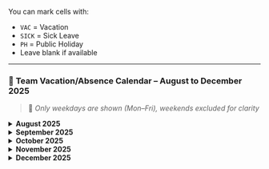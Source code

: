 
You can mark cells with:

* `VAC` = Vacation
* `SICK` = Sick Leave
* `PH` = Public Holiday
* Leave blank if available

---

### 📅 **Team Vacation/Absence Calendar – August to December 2025**

> 📌 *Only weekdays are shown (Mon–Fri), weekends excluded for clarity*

<details>
<summary><strong>August 2025</strong></summary>

| Name      | 04 Aug | 05 Aug | 06 Aug | 07 Aug | 08 Aug | 11 Aug | 12 Aug | 13 Aug | 14 Aug | 15 Aug | 18 Aug | 19 Aug | 20 Aug | 21 Aug | 22 Aug | 25 Aug | 26 Aug | 27 Aug | 28 Aug | 29 Aug |
| --------- | ------ | ------ | ------ | ------ | ------ | ------ | ------ | ------ | ------ | ------ | ------ | ------ | ------ | ------ | ------ | ------ | ------ | ------ | ------ | ------ |
| Djoemy    |        |        |        |        |        |        |        |        |        |        |        |        |        |        |        |        |        |        |        |        |
| Maksym    |   :x:     |    :x:    |     :x:   |   :x:     |   :x:     |  :x:      |   :x:     | :x:      |    :x:    |    :x:    |        |        |        |        |        |        |        |        |        |        |
| Schekina  |        |        |        |        |        |        |        |        |        |        |        |        |        |        |        |        |        |        |        |        |
| Saiid     |        |       |     |       |        |        |        | :x:       |   :x:     |      :x:  |   :x:     |    :x:    |        |        |        |        |        |        |        |      
| Valentine |        |  :x:      |    :x:    |    :x:    |  :x:      |        |        |        |        |        |        |        |        |        |        |        |         |  :x:   |   :x:  |   :x:  |

</details>

<details>
<summary><strong>September 2025</strong></summary>

| Name      | 01 Sep | 02 Sep | 03 Sep | 04 Sep | 05 Sep | 08 Sep | 09 Sep | 10 Sep | 11 Sep | 12 Sep | 15 Sep | 16 Sep | 17 Sep | 18 Sep | 19 Sep | 22 Sep | 23 Sep | 24 Sep | 25 Sep | 26 Sep | 29 Sep | 30 Sep |
| --------- | ------ | ------ | ------ | ------ | ------ | ------ | ------ | ------ | ------ | ------ | ------ | ------ | ------ | ------ | ------ | ------ | ------ | ------ | ------ | ------ | ------ | ------ |
| Djoemy    |        |        |        |        |        |        |        |        |        |        |        |        |        |        |        |        |        |        |        |        |        |        |
| Maksym    |        |        |        |        |        |        |        |        |        |        |        |        |        |        |        |        |        |        |        |        |        |        |
| Schekina  |        |        |        |        |        |        |        |        |        |        |        |        |        |        |        |        |        |        |        |        |        |        |
| Saiid     |        |        |        |        |        |        |        |        |        |        |        |        |        |        |        |        |        |        |        |        |        |        |
| Valentine |        |        |        |        |        |        |        |        |        |        |        |        |        |        |        |        |        |        |        |        |        |        |

</details>

<details>
<summary><strong>October 2025</strong></summary>

| Name      | 01 Oct | 02 Oct | 03 Oct | 06 Oct | 07 Oct | 08 Oct | 09 Oct | 10 Oct | 13 Oct | 14 Oct | 15 Oct | 16 Oct | 17 Oct | 20 Oct | 21 Oct | 22 Oct | 23 Oct | 24 Oct | 27 Oct | 28 Oct | 29 Oct | 30 Oct | 31 Oct |
| --------- | ------ | ------ | ------ | ------ | ------ | ------ | ------ | ------ | ------ | ------ | ------ | ------ | ------ | ------ | ------ | ------ | ------ | ------ | ------ | ------ | ------ | ------ | ------ |
| Djoemy    |        |        |        |        |        |        |        |        |        |        |        |        |        |        |        |        |        |        |        |        |        |        |        |
| Maksym    |        |        |        |        |        |        |        |        |        |        |        |        |        |        |        |        |        |        |        |        |        |        |        |
| Schekina  |        |        |        |        |        |        |        |        |        |        |        |        |        |        |        |        |        |        |        |        |        |        |        |
| Saiid     |        |        |        |        |        |        |        |        |        |        |        |        |        |        |        |        |        |        |        |        |        |        |        |
| Valentine |        |        |        |        |        |        |        |        |        |        |        |        |        |        |        |        |        |        |        |        |        |        |        |

</details>

<details>
<summary><strong>November 2025</strong></summary>

| Name      | 03 Nov | 04 Nov | 05 Nov | 06 Nov | 07 Nov | 10 Nov | 11 Nov | 12 Nov | 13 Nov | 14 Nov | 17 Nov | 18 Nov | 19 Nov | 20 Nov | 21 Nov | 24 Nov | 25 Nov | 26 Nov | 27 Nov | 28 Nov |
| --------- | ------ | ------ | ------ | ------ | ------ | ------ | ------ | ------ | ------ | ------ | ------ | ------ | ------ | ------ | ------ | ------ | ------ | ------ | ------ | ------ |
| Djoemy    |        |        |        |        |        |        |        |        |        |        |        |        |        |        |        |        |        |        |        |        |
| Maksym    |        |        |        |        |        |        |        |        |        |        |        |        |        |        |        |        |        |        |        |        |
| Schekina  |        |        |        |        |        |        |        |        |        |        |        |        |        |        |        |        |        |        |        |        |
| Saiid     |        |        |        |        |        |        |        |        |        |        |        |        |        |        |        |        |        |        |        |        |
| Valentine |        |        |        |        |        |        |        |        |        |        |        |        |        |        |        |        |        |        |        |        |

</details>

<details>
<summary><strong>December 2025</strong></summary>

| Name      | 01 Dec | 02 Dec | 03 Dec | 04 Dec | 05 Dec | 08 Dec | 09 Dec | 10 Dec | 11 Dec | 12 Dec | 15 Dec | 16 Dec | 17 Dec | 18 Dec | 19 Dec | 22 Dec | 23 Dec | 24 Dec | 25 Dec | 26 Dec | 29 Dec | 30 Dec | 31 Dec |
| --------- | ------ | ------ | ------ | ------ | ------ | ------ | ------ | ------ | ------ | ------ | ------ | ------ | ------ | ------ | ------ | ------ | ------ | ------ | ------ | ------ | ------ | ------ | ------ |
| Djoemy    |        |        |        |        |        |        |        |        |        |        |        |        |        |        |        |        |        |        |        |        |        |        |        |
| Maksym    |        |        |        |        |        |        |        |        |        |        |        |        |        |        |        |        |        |        |        |        |        |        |        |
| Schekina  |        |        |        |        |        |        |        |        |        |        |        |        |        |        |        |        |        |        |        |        |        |        |        |
| Saiid     |        |        |        |        |        |        |        |        |        |        |        |        |        |        |        |        |        |        |        |        |        |        |        |
| Valentine |        |        |        |        |        |        |        |        |        |        |        |        |        |        |        |        |        |        |        |        |        |        |        |

</details>



